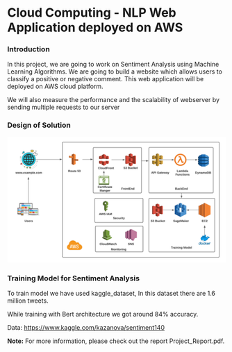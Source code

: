 # Cloud Computing - NLP Web Application deployed on AWS

### Introduction
In this project, we are going to work on Sentiment Analysis using Machine Learning Algorithms.
We are going to build a website which allows users to classify a positive or negative comment. This
web application will be deployed on AWS cloud platform.

We will also measure the performance and the scalability of webserver by
sending multiple requests to our server

### Design of Solution 
![alt text](https://github.com/TranLuongBang/CloudComputing_NLP_WebApp_AWS/blob/9df705784a5a898164a7aa152ce5c3b13a08680c/images/design.png)

### Training Model for Sentiment Analysis

To train model we have used kaggle_dataset, In this dataset there are 1.6 million tweets.

While training with Bert architecture we got around 84% accuracy.

Data: https://www.kaggle.com/kazanova/sentiment140

**Note:** For more information, please check out the report Project_Report.pdf.

